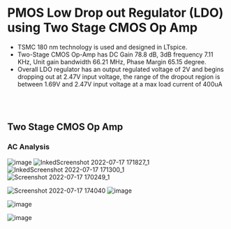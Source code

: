 # PMOS Low Drop out Regulator (LDO) using Two Stage CMOS Op Amp

- TSMC 180 nm technology is used and designed in LTspice. 
- Two-Stage CMOS Op-Amp has DC Gain 78.8 dB, 3dB frequency 7.11 KHz, Unit gain bandwidth 66.21 MHz, Phase Margin 65.15 degree.
- Overall LDO regulator has an output regulated voltage of 2V and begins dropping out at 2.47V input voltage, the range of the dropout region is between 1.69V and 2.47V input voltage at a max load current of 400uA

<br />
<br />


## Two Stage CMOS Op Amp
### AC Analysis
![image](https://user-images.githubusercontent.com/84563214/179395402-7b06262c-817c-4faa-a4a2-150df5db99ee.png)
![InkedScreenshot 2022-07-17 171827_1](https://user-images.githubusercontent.com/84563214/179396780-be8bfb06-c866-45db-9ead-337487b08830.jpg)
![InkedScreenshot 2022-07-17 171300_1](https://user-images.githubusercontent.com/84563214/179396653-03e87112-3a05-4d52-8d55-353b4874f85c.jpg)
![Screenshot 2022-07-17 170249_1](https://user-images.githubusercontent.com/84563214/179396329-63cd9ebe-215f-4f86-9c6e-7dc7b02b4dac.jpg)

![Screenshot 2022-07-17 174040](https://user-images.githubusercontent.com/84563214/179397671-e88c4306-a3b1-4523-881a-805ef0e1420f.jpg)
![image](https://user-images.githubusercontent.com/84563214/179397535-34c192e1-8936-41e5-a295-a6370e5fb8fa.png)

![image](https://user-images.githubusercontent.com/84563214/179400123-b9ad1acf-2304-42fe-b70d-b4ea71220a6d.png) 

![image](https://user-images.githubusercontent.com/84563214/179399936-203508ce-0631-47ac-b49c-493595519560.png)



